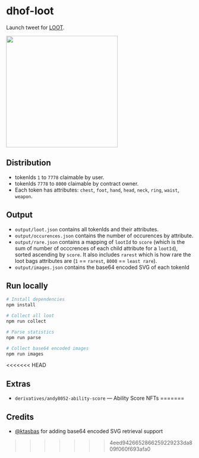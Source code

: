 # dhof-loot

Launch tweet for [LOOT](https://twitter.com/dhof/status/1431316631934967815).

<img src="https://pbs.twimg.com/media/E90OnuPX0AAUXG8?format=png&name=medium" width="300">

## Distribution

- tokenIds `1` to `7778` claimable by user.
- tokenIds `7778` to `8000` claimable by contract owner.
- Each token has attributes: `chest`, `foot`, `hand`, `head`, `neck`, `ring`, `waist`, `weapon`.

## Output

- `output/loot.json` contains all tokenIds and their attributes.
- `output/occurences.json` contains the number of occurences by attribute.
- `output/rare.json` contains a mapping of `lootId` to `score` (which is the sum of number of occcrences of each child attribute for a `lootId`), sorted ascending by `score`. It also includes `rarest` which is how rare the loot bags attributes are (`1` == `rarest`, `8000` == `least rare`).
- `output/images.json` contains the base64 encoded SVG of each tokenId

## Run locally

```bash
# Install dependencies
npm install

# Collect all loot
npm run collect

# Parse statistics
npm run parse

# Collect base64 encoded images
npm run images
```

<<<<<<< HEAD
## Extras

- `derivatives/andy8052-ability-score` — Ability Score NFTs
=======
## Credits

- [@ktasbas](https://github.com/ktasbas) for adding base64 encoded SVG retrieval support
>>>>>>> 4eed9426652866259229233da809f060f693afa0
